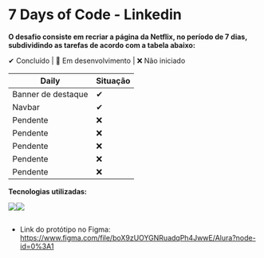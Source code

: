 # 7 Days of Code - Linkedin

**O desafio consiste em recriar a página da Netflix, no período de 7 dias, subdividindo as tarefas de acordo com a tabela abaixo:**

✔ Concluído | 🔵 Em desenvolvimento | ❌ Não iniciado

Daily             |Situação
------------------|---------
Banner de destaque|✔
Navbar            |✔
Pendente          |❌
Pendente          |❌
Pendente          |❌
Pendente          |❌
Pendente          |❌

**Tecnologias utilizadas:**

<img src="https://img.shields.io/badge/HTML5-E34F26?style=for-the-badge&logo=html5&logoColor=white"><img src="https://img.shields.io/badge/CSS3-1572B6?style=for-the-badge&logo=css3&logoColor=white">

##
 
* Link do protótipo no Figma: <https://www.figma.com/file/boX9zUOYGNRuadqPh4JwwE/Alura?node-id=0%3A1>